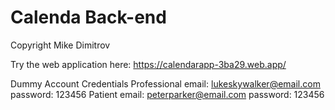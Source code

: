 # Calenda Back-end
Copyright Mike Dimitrov

Try the web application here: 
https://calendarapp-3ba29.web.app/

Dummy Account Credentials
Professional
email: lukeskywalker@email.com
password: 123456
Patient
email: peterparker@email.com
password: 123456
